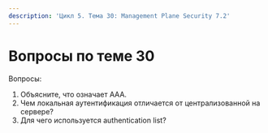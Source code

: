 ```yaml
---
description: 'Цикл 5. Тема 30: Management Plane Security 7.2'
---
```


# Вопросы по теме 30

Вопросы:  
1. Объясните, что означает AAA.  
2. Чем локальная аутентификация отличается от централизованной на сервере?  
3. Для чего используется authentication list?

